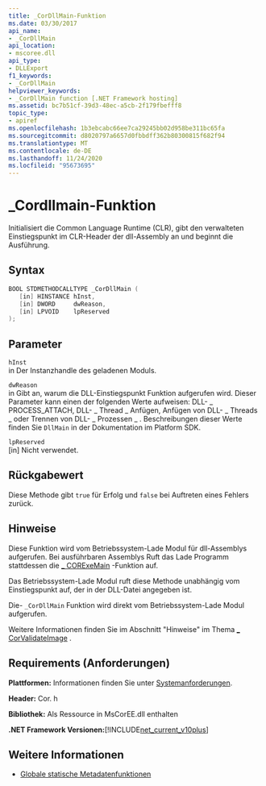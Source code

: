```yaml
---
title: _CorDllMain-Funktion
ms.date: 03/30/2017
api_name:
- _CorDllMain
api_location:
- mscoree.dll
api_type:
- DLLExport
f1_keywords:
- _CorDllMain
helpviewer_keywords:
- _CorDllMain function [.NET Framework hosting]
ms.assetid: bc7b51cf-39d3-48ec-a5cb-2f179fbefff8
topic_type:
- apiref
ms.openlocfilehash: 1b3ebcabc66ee7ca29245bb02d958be311bc65fa
ms.sourcegitcommit: d8020797a6657d0fbbdff362b80300815f682f94
ms.translationtype: MT
ms.contentlocale: de-DE
ms.lasthandoff: 11/24/2020
ms.locfileid: "95673695"
---
```

# <a name="_cordllmain-function"></a>\_Cordllmain-Funktion

Initialisiert die Common Language Runtime (CLR), gibt den verwalteten Einstiegspunkt im CLR-Header der dll-Assembly an und beginnt die Ausführung.  
  
## <a name="syntax"></a>Syntax  
  
```cpp  
BOOL STDMETHODCALLTYPE _CorDllMain (  
   [in] HINSTANCE hInst,  
   [in] DWORD     dwReason,  
   [in] LPVOID    lpReserved  
);  
```  
  
## <a name="parameters"></a>Parameter  

 `hInst`  
 in Der Instanzhandle des geladenen Moduls.  
  
 `dwReason`  
 in Gibt an, warum die DLL-Einstiegspunkt Funktion aufgerufen wird. Dieser Parameter kann einen der folgenden Werte aufweisen: DLL- \_ PROCESS_ATTACH, DLL- \_ Thread \_ Anfügen, Anfügen von DLL- \_ Threads \_ oder Trennen von DLL- \_ Prozessen \_ . Beschreibungen dieser Werte finden Sie `DllMain` in der Dokumentation im Platform SDK.  
  
 `lpReserved`  
 [in] Nicht verwendet.  
  
## <a name="return-value"></a>Rückgabewert  

 Diese Methode gibt `true` für Erfolg und `false` bei Auftreten eines Fehlers zurück.  
  
## <a name="remarks"></a>Hinweise  

 Diese Funktion wird vom Betriebssystem-Lade Modul für dll-Assemblys aufgerufen. Bei ausführbaren Assemblys Ruft das Lade Programm stattdessen die [ \_ CORExeMain](corexemain-function.md) -Funktion auf.  
  
 Das Betriebssystem-Lade Modul ruft diese Methode unabhängig vom Einstiegspunkt auf, der in der DLL-Datei angegeben ist.  
  
Die- `_CorDllMain` Funktion wird direkt vom Betriebssystem-Lade Modul aufgerufen.
  
 Weitere Informationen finden Sie im Abschnitt "Hinweise" im Thema [ \_ CorValidateImage](corvalidateimage-function.md) .  
  
## <a name="requirements"></a>Requirements (Anforderungen)  

 **Plattformen:** Informationen finden Sie unter [Systemanforderungen](../../get-started/system-requirements.md).  
  
 **Header:** Cor. h  
  
 **Bibliothek:** Als Ressource in MsCorEE.dll enthalten  
  
 **.NET Framework Versionen:**[!INCLUDE[net_current_v10plus](../../../../includes/net-current-v10plus-md.md)]  
  
## <a name="see-also"></a>Weitere Informationen

- [Globale statische Metadatenfunktionen](../metadata/metadata-global-static-functions.md)
